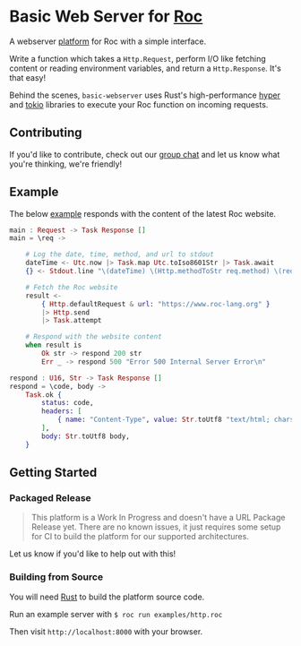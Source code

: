 # Basic Web Server for [Roc](https://www.roc-lang.org/) 

A webserver [platform](https://github.com/roc-lang/roc/wiki/Roc-concepts-explained#platform) for Roc with a simple interface.

Write a function which takes a `Http.Request`, perform I/O like fetching content or reading environment variables, and return a `Http.Response`. It's that easy!

Behind the scenes, `basic-webserver` uses Rust's high-performance [hyper](https://hyper.rs) and [tokio](https://tokio.rs) libraries to execute your Roc function on incoming requests.

## Contributing

If you'd like to contribute, check out our [group chat](https://roc.zulipchat.com) and let us know what you're thinking, we're friendly!

## Example

The below [example](https://github.com/roc-lang/basic-webserver/blob/main/examples/http.roc) responds with the content of the latest Roc website.

```elixir
main : Request -> Task Response []
main = \req ->

    # Log the date, time, method, and url to stdout
    dateTime <- Utc.now |> Task.map Utc.toIso8601Str |> Task.await
    {} <- Stdout.line "\(dateTime) \(Http.methodToStr req.method) \(req.url)" |> Task.await

    # Fetch the Roc website
    result <-
        { Http.defaultRequest & url: "https://www.roc-lang.org" }
        |> Http.send
        |> Task.attempt

    # Respond with the website content
    when result is
        Ok str -> respond 200 str
        Err _ -> respond 500 "Error 500 Internal Server Error\n"

respond : U16, Str -> Task Response []
respond = \code, body ->
    Task.ok {
        status: code,
        headers: [
            { name: "Content-Type", value: Str.toUtf8 "text/html; charset=utf-8" },
        ],
        body: Str.toUtf8 body,
    }
```

## Getting Started 

### Packaged Release 

> This platform is a Work In Progress and doesn't have a URL Package Release yet. There are no known issues, it just requires some setup for CI to build the platform for our supported architectures.

Let us know if you'd like to help out with this!

### Building from Source

You will need [Rust](https://www.rust-lang.org) to build the platform source code.

Run an example server with `$ roc run examples/http.roc`

Then visit `http://localhost:8000` with your browser.

